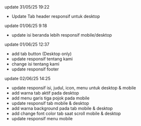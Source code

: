 update 31/05/25 19:22
- Update Tab header responsif untuk desktop

update 01/06/25 9:18
- update isi beranda lebih responsif mobile/desktop

update 01/06/25 12:37
- add tab button (Desktop only)
- update responsif tentang kami
- change isi tentang kami
- update responsif footer

update 02/06/25 14:25
- update responsif isi, judul, icon, menu untuk desktop & mobile
- add warna tab aktif pada desktop
- add menu garis tiga pojok pada mobile
- update responsif tab mobile & desktop
- add warna background pada tab mobile & desktop
- add change font color tab saat scroll mobile & desktop
- update responsif menu mobile